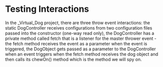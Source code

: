 # Testing Interactions

In the _Virtual_Dog project, there are three throw event interactions: the static DogController receives configurations from two configuration files passed into the constructor (one-way read only), the DogController has a private method called fetch that is a listener for the master thrower event - the fetch method receives the event as a parameter when the event is triggered, the DogObject gets passed as a parameter to the DogController when an event triggers when the fetch method receives the dog object and then calls its chewOn() method which is the method we will spy on.
